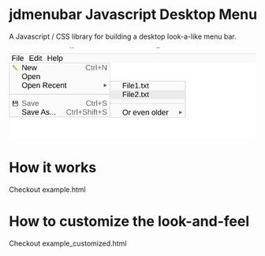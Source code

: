 # jdmenubar Javascript Desktop Menu

A Javascript / CSS library for building a desktop look-a-like
menu bar. 

![screenshot](screenshot.jpg)

# How it works

Checkout example.html

# How to customize the look-and-feel

Checkout example_customized.html
